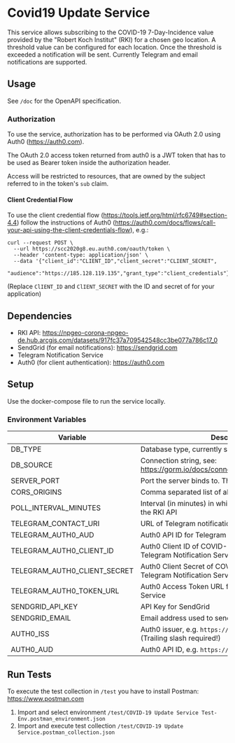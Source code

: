 # Covid19 Update Service

This service allows subscribing to the COVID-19 7-Day-Incidence value provided by the 
"Robert Koch Institut" (RKI) for a chosen geo location. A threshold value can be configured for each location. Once 
the threshold is exceeded a notification will be sent.
Currently Telegram and email notifications are supported.

## Usage

See `/doc` for the OpenAPI specification.

### Authorization

To use the service, authorization has to be performed via OAuth 2.0 using Auth0 (https://auth0.com).

The OAuth 2.0 access token returned from auth0 is a JWT token that has to be used as Bearer token inside the 
authorization header.

Access will be restricted to resources, that are owned by the subject referred to in the token's `sub` claim.

#### Client Credential Flow

To use the client credential flow (https://tools.ietf.org/html/rfc6749#section-4.4) follow the instructions of Auth0 
(https://auth0.com/docs/flows/call-your-api-using-the-client-credentials-flow), e.g.:

```
curl --request POST \
  --url https://scc2020g8.eu.auth0.com/oauth/token \
  --header 'content-type: application/json' \
  --data '{"client_id":"CLIENT_ID","client_secret":"CLIENT_SECRET",
  "audience":"https://185.128.119.135","grant_type":"client_credentials"}'
```

(Replace `ClIENT_ID` and `ClIENT_SECRET` with the ID and secret of for your application)

## Dependencies

- RKI API: https://npgeo-corona-npgeo-de.hub.arcgis.com/datasets/917fc37a709542548cc3be077a786c17_0
- SendGrid (for email notifications): https://sendgrid.com
- Telegram Notification Service
- Auth0 (for client authentication): https://auth0.com

## Setup

Use the docker-compose file to run the service locally.

### Environment Variables

|  Variable   | Description |
|-------------|-------------|
|   DB_TYPE   | Database type, currently supported: `sqlite3` and `mysql` |
|  DB_SOURCE  | Connection string, see: https://gorm.io/docs/connecting_to_the_database.html |
| SERVER_PORT | Port the server binds to. This port has to be exposed! |
| CORS_ORIGINS| Comma separated list of allowed origins for CORS |
| POLL_INTERVAL_MINUTES | Interval (in minutes) in which the data is retrieved from the RKI API |
| TELEGRAM_CONTACT_URI | URL of Telegram notification REST API |
| TELEGRAM_AUTH0_AUD | Auth0 API ID for Telegram Notification Service |
| TELEGRAM_AUTH0_CLIENT_ID | Auth0 Client ID of COVID-19 Update Service for Telegram Notification Service |
| TELEGRAM_AUTH0_CLIENT_SECRET | Auth0 Client Secret of COVID-19 Update Service for Telegram Notification Service |
| TELEGRAM_AUTH0_TOKEN_URL | Auth0 Access Token URL for Telegram Notification Service |
| SENDGRID_API_KEY | API Key for SendGrid |
|SENDGRID_EMAIL| Email address used to send email notifications |
| AUTH0_ISS | Auth0 issuer, e.g. `https://scc2020g8.eu.auth0.com/` (Trailing slash required!) |
| AUTH0_AUD | Auth0 API ID, e.g. `https://185.128.119.135` |

## Run Tests

To execute the test collection in `/test` you have to install Postman: https://www.postman.com

1. Import and select environment `/test/COVID-19 Update Service Test-Env.postman_environment.json`
2. Import and execute test collection `/test/COVID-19 Update Service.postman_collection.json`